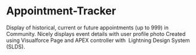 # Appointment-Tracker
Display of historical, current or future appointments (up to 999) in Community. Nicely displays event details with user profile photo Created using Visualforce Page and APEX controller with  Lightning Design System (SLDS).
